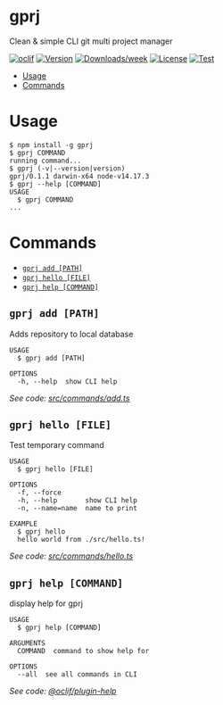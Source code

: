 gprj
====

Clean &amp; simple CLI git multi project manager

[![oclif](https://img.shields.io/badge/cli-oclif-brightgreen.svg)](https://oclif.io)
[![Version](https://img.shields.io/npm/v/gprj.svg)](https://npmjs.org/package/gprj)
[![Downloads/week](https://img.shields.io/npm/dw/gprj.svg)](https://npmjs.org/package/gprj)
[![License](https://img.shields.io/npm/l/gprj.svg)](https://github.com/dolfbarr/gprj/blob/master/package.json)
[![Test](https://github.com/dolfbarr/gprj/actions/workflows/push.yaml/badge.svg?branch=main&event=push)](https://github.com/dolfbarr/gprj/actions/workflows/push.yaml)

<!-- toc -->
* [Usage](#usage)
* [Commands](#commands)
<!-- tocstop -->
# Usage
<!-- usage -->
```sh-session
$ npm install -g gprj
$ gprj COMMAND
running command...
$ gprj (-v|--version|version)
gprj/0.1.1 darwin-x64 node-v14.17.3
$ gprj --help [COMMAND]
USAGE
  $ gprj COMMAND
...
```
<!-- usagestop -->
# Commands
<!-- commands -->
* [`gprj add [PATH]`](#gprj-add-path)
* [`gprj hello [FILE]`](#gprj-hello-file)
* [`gprj help [COMMAND]`](#gprj-help-command)

## `gprj add [PATH]`

Adds repository to local database

```
USAGE
  $ gprj add [PATH]

OPTIONS
  -h, --help  show CLI help
```

_See code: [src/commands/add.ts](https://github.com/dolfbarr/gprj/blob/v0.1.1/src/commands/add.ts)_

## `gprj hello [FILE]`

Test temporary command

```
USAGE
  $ gprj hello [FILE]

OPTIONS
  -f, --force
  -h, --help       show CLI help
  -n, --name=name  name to print

EXAMPLE
  $ gprj hello
  hello world from ./src/hello.ts!
```

_See code: [src/commands/hello.ts](https://github.com/dolfbarr/gprj/blob/v0.1.1/src/commands/hello.ts)_

## `gprj help [COMMAND]`

display help for gprj

```
USAGE
  $ gprj help [COMMAND]

ARGUMENTS
  COMMAND  command to show help for

OPTIONS
  --all  see all commands in CLI
```

_See code: [@oclif/plugin-help](https://github.com/oclif/plugin-help/blob/v3.2.2/src/commands/help.ts)_
<!-- commandsstop -->

